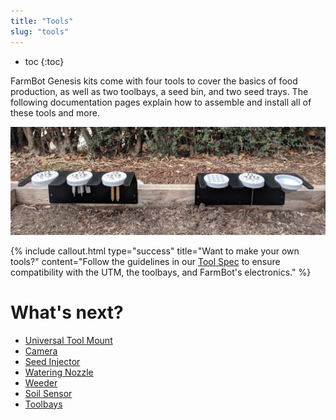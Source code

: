```yaml
---
title: "Tools"
slug: "tools"
---
```


* toc
{:toc}

FarmBot Genesis kits come with four tools to cover the basics of food production, as well as two toolbays, a seed bin, and two seed trays. The following documentation pages explain how to assemble and install all of these tools and more.

![3945998-IMG_20171116_105318.jpg](_images/IMG_20171116_105318.jpg)



{%
include callout.html
type="success"
title="Want to make your own tools?"
content="Follow the guidelines in our [Tool Spec](../Extras/mods/tool-spec.md) to ensure compatibility with the UTM, the toolbays, and FarmBot's electronics."
%}


# What's next?

 * [Universal Tool Mount](../FarmBot-Genesis-V1.5/tools/utm.md)
 * [Camera](../FarmBot-Genesis-V1.5/tools/camera.md)
 * [Seed Injector](../FarmBot-Genesis-V1.5/tools/seed-injector.md)
 * [Watering Nozzle](../FarmBot-Genesis-V1.5/tools/watering-nozzle.md)
 * [Weeder](../FarmBot-Genesis-V1.5/tools/weeder.md)
 * [Soil Sensor](../FarmBot-Genesis-V1.5/tools/soil-sensor.md)
 * [Toolbays](../FarmBot-Genesis-V1.5/tools/toolbays.md)
